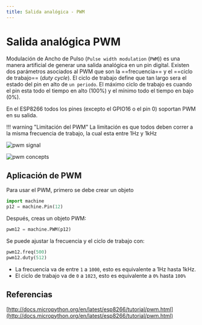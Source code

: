 ```yaml
---
title: Salida analógica - PWM
---
```


# Salida analógica PWM

Modulación de Ancho de Pulso (`Pulse width modulation` (`PWM`)) es una manera artificial de generar una salida analógica en un pin digital. Existen dos parámetros asociados al PWM que son la ==frecuencia== y el ==ciclo de trabajo== (*duty cycle*).
El ciclo de trabajo define que tan largo sera el estado del pin en alto de `un periodo`. El máximo ciclo de trabajo es cuando el pin esta todo el tiempo en alto (100%) y el mínimo todo el tiempo en bajo (0%).

En el ESP8266 todos los pines (excepto el GPIO16 o el pin 0) soportan PWM en su salida. 

!!! warning "Limitación del PWM"
    La limitación es que todos deben correr a la misma frecuencia de trabajo, la cual esta entre 1Hz y 1kHz

![pwm signal](https://www.allaboutcircuits.com/uploads/articles/PWMDAC1_diagram1.JPG)

![pwm concepts](https://www.researchgate.net/profile/Ahmed-Elmahalawy-2/publication/271437313/figure/fig4/AS:668441367306246@1536380249520/PWM-signal-with-its-two-basic-time-periods.png)

## Aplicación de PWM

Para usar el PWM, primero se debe crear un objeto 

```python
import machine
p12 = machine.Pin(12)
```
Después, creas un objeto PWM:

```python
pwm12 = machine.PWM(p12)
```
Se puede ajustar la frecuencia y el ciclo de trabajo con:

```python
pwm12.freq(500)
pwm12.duty(512)
```

- La frecuencia va de entre `1` a `1000`, esto es equivalente a 1Hz hasta 1kHz.
- El ciclo de trabajo va de `0` a `1023`, esto es equivalente a `0%` hasta `100%`

## Referencias

[http://docs.micropython.org/en/latest/esp8266/tutorial/pwm.html](http://docs.micropython.org/en/latest/esp8266/tutorial/pwm.html)
